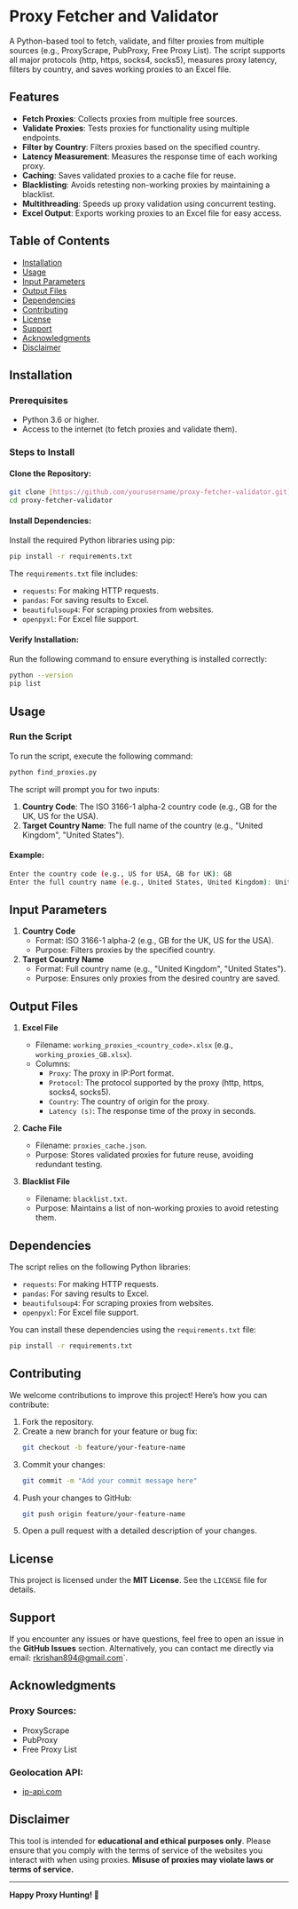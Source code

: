 # Proxy Fetcher and Validator

A Python-based tool to fetch, validate, and filter proxies from multiple sources (e.g., ProxyScrape, PubProxy, Free Proxy List). The script supports all major protocols (http, https, socks4, socks5), measures proxy latency, filters by country, and saves working proxies to an Excel file.

## Features
- **Fetch Proxies**: Collects proxies from multiple free sources.
- **Validate Proxies**: Tests proxies for functionality using multiple endpoints.
- **Filter by Country**: Filters proxies based on the specified country.
- **Latency Measurement**: Measures the response time of each working proxy.
- **Caching**: Saves validated proxies to a cache file for reuse.
- **Blacklisting**: Avoids retesting non-working proxies by maintaining a blacklist.
- **Multithreading**: Speeds up proxy validation using concurrent testing.
- **Excel Output**: Exports working proxies to an Excel file for easy access.

## Table of Contents
- [Installation](#installation)
- [Usage](#usage)
- [Input Parameters](#input-parameters)
- [Output Files](#output-files)
- [Dependencies](#dependencies)
- [Contributing](#contributing)
- [License](#license)
- [Support](#support)
- [Acknowledgments](#acknowledgments)
- [Disclaimer](#disclaimer)

## Installation

### Prerequisites
- Python 3.6 or higher.
- Access to the internet (to fetch proxies and validate them).

### Steps to Install
#### Clone the Repository:
```bash
git clone [https://github.com/yourusername/proxy-fetcher-validator.git](https://github.com/rKrishan99/Proxy-collector-using-Python.git)
cd proxy-fetcher-validator
```

#### Install Dependencies:
Install the required Python libraries using pip:
```bash
pip install -r requirements.txt
```
The `requirements.txt` file includes:
- `requests`: For making HTTP requests.
- `pandas`: For saving results to Excel.
- `beautifulsoup4`: For scraping proxies from websites.
- `openpyxl`: For Excel file support.

#### Verify Installation:
Run the following command to ensure everything is installed correctly:
```bash
python --version
pip list
```

## Usage

### Run the Script
To run the script, execute the following command:
```bash
python find_proxies.py
```
The script will prompt you for two inputs:
1. **Country Code**: The ISO 3166-1 alpha-2 country code (e.g., GB for the UK, US for the USA).
2. **Target Country Name**: The full name of the country (e.g., "United Kingdom", "United States").

#### Example:
```bash
Enter the country code (e.g., US for USA, GB for UK): GB
Enter the full country name (e.g., United States, United Kingdom): United Kingdom
```

## Input Parameters

1. **Country Code**
   - Format: ISO 3166-1 alpha-2 (e.g., GB for the UK, US for the USA).
   - Purpose: Filters proxies by the specified country.
2. **Target Country Name**
   - Format: Full country name (e.g., "United Kingdom", "United States").
   - Purpose: Ensures only proxies from the desired country are saved.

## Output Files

1. **Excel File**
   - Filename: `working_proxies_<country_code>.xlsx` (e.g., `working_proxies_GB.xlsx`).
   - Columns:
     - `Proxy`: The proxy in IP:Port format.
     - `Protocol`: The protocol supported by the proxy (http, https, socks4, socks5).
     - `Country`: The country of origin for the proxy.
     - `Latency (s)`: The response time of the proxy in seconds.

2. **Cache File**
   - Filename: `proxies_cache.json`.
   - Purpose: Stores validated proxies for future reuse, avoiding redundant testing.

3. **Blacklist File**
   - Filename: `blacklist.txt`.
   - Purpose: Maintains a list of non-working proxies to avoid retesting them.

## Dependencies

The script relies on the following Python libraries:
- `requests`: For making HTTP requests.
- `pandas`: For saving results to Excel.
- `beautifulsoup4`: For scraping proxies from websites.
- `openpyxl`: For Excel file support.

You can install these dependencies using the `requirements.txt` file:
```bash
pip install -r requirements.txt
```

## Contributing

We welcome contributions to improve this project! Here’s how you can contribute:

1. Fork the repository.
2. Create a new branch for your feature or bug fix:
   ```bash
   git checkout -b feature/your-feature-name
   ```
3. Commit your changes:
   ```bash
   git commit -m "Add your commit message here"
   ```
4. Push your changes to GitHub:
   ```bash
   git push origin feature/your-feature-name
   ```
5. Open a pull request with a detailed description of your changes.

## License

This project is licensed under the **MIT License**. See the `LICENSE` file for details.

## Support

If you encounter any issues or have questions, feel free to open an issue in the **GitHub Issues** section. Alternatively, you can contact me directly via email: rkrishan894@gmail.com`.

## Acknowledgments

### Proxy Sources:
- ProxyScrape
- PubProxy
- Free Proxy List

### Geolocation API:
- [ip-api.com](http://ip-api.com)

## Disclaimer

This tool is intended for **educational and ethical purposes only**. Please ensure that you comply with the terms of service of the websites you interact with when using proxies. **Misuse of proxies may violate laws or terms of service.**

---
**Happy Proxy Hunting! 🚀**

